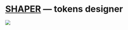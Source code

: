 # [SHAPER](https://hihayk.github.io/shaper/) — tokens designer

![](https://github.com/hihayk/shaper/blob/master/public/shot2.png?raw=true)

